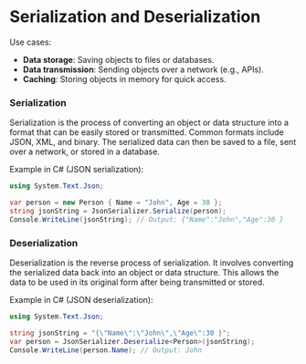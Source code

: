 # Serialization and Deserialization

Use cases: 
* **Data storage**: Saving objects to files or databases.
* **Data transmission**: Sending objects over a network (e.g., APIs).
* **Caching**: Storing objects in memory for quick access.

### Serialization
Serialization is the process of converting an object or data structure into a format that can be easily stored or transmitted. Common formats include JSON, XML, and binary. The serialized data can then be saved to a file, sent over a network, or stored in a database.



Example in C# (JSON serialization):
```cs
using System.Text.Json;

var person = new Person { Name = "John", Age = 30 };
string jsonString = JsonSerializer.Serialize(person);
Console.WriteLine(jsonString); // Output: {"Name":"John","Age":30 }
```

### Deserialization
Deserialization is the reverse process of serialization. It involves converting the serialized data back into an object or data structure. This allows the data to be used in its original form after being transmitted or stored.

Example in C# (JSON deserialization):
```cs
using System.Text.Json;

string jsonString = "{\"Name\":\"John\",\"Age\":30 }";
var person = JsonSerializer.Deserialize<Person>(jsonString);
Console.WriteLine(person.Name); // Output: John
```
